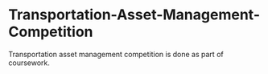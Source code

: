 # Transportation-Asset-Management-Competition
Transportation asset management competition is done as part of coursework.
